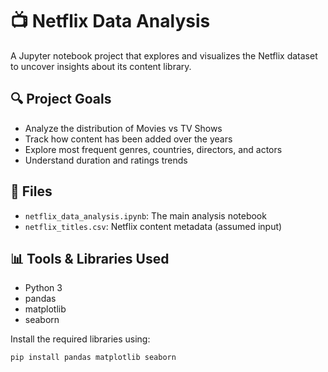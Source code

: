 # 📺 Netflix Data Analysis

A Jupyter notebook project that explores and visualizes the Netflix dataset to uncover insights about its content library.

## 🔍 Project Goals

- Analyze the distribution of Movies vs TV Shows
- Track how content has been added over the years
- Explore most frequent genres, countries, directors, and actors
- Understand duration and ratings trends

## 📁 Files

- `netflix_data_analysis.ipynb`: The main analysis notebook
- `netflix_titles.csv`: Netflix content metadata (assumed input)

## 📊 Tools & Libraries Used

- Python 3
- pandas
- matplotlib
- seaborn

Install the required libraries using:

```bash
pip install pandas matplotlib seaborn
